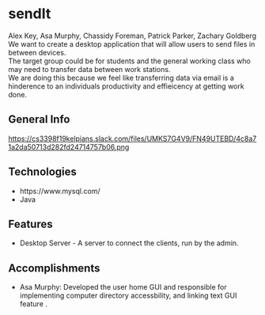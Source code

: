 # sendIt
Alex Key, Asa Murphy, Chassidy Foreman, Patrick Parker, Zachary Goldberg<br>
We want to create a desktop application that will allow users to send files in between devices.<br>
The target group could be for students and the general working class who may need to transfer data between work stations.<br>
We are doing this because we feel like transferring data via email is a hinderence to an individuals productivity and effieicency at getting work done.<br>

## General Info
https://cs3398f19kelpians.slack.com/files/UMKS7G4V9/FN49UTEBD/4c8a71a2da50713d282fd24714757b06.png <!--Application logo -->

## Technologies
<ul>
  <li>https://www.mysql.com/</li>
  <li>Java</li>
</ul>

## Features
<ul>
  <li>Desktop Server - A server to connect the clients, run by the admin.</li>
</ul>

## Accomplishments
<ul>
  <li>Asa Murphy: Developed the user home GUI and responsible for implementing computer directory accessbility, and linking text GUI            feature .</li>
</ul>
